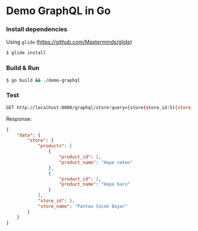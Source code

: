 # Demo GraphQL in Go

### Install dependencies
Using `glide` (https://github.com/Masterminds/glide)

```sh
$ glide install
```

### Build & Run

```sh
$ go build && ./demo-graphql
```

### Test

```sh
GET http://localhost:8080/graphql/store?query={store(store_id:5){store_id,store_name,products{product_id,product_name}}} 
```

Response:
```json
{
    "data": {
        "store": {
            "products": [
                {
                    "product_id": 1,
                    "product_name": "Hape seken"
                },
                {
                    "product_id": 2,
                    "product_name": "Hape baru"
                }
            ],
            "store_id": 5,
            "store_name": "Pantau Cocok Bayar"
        }
    }
}
```